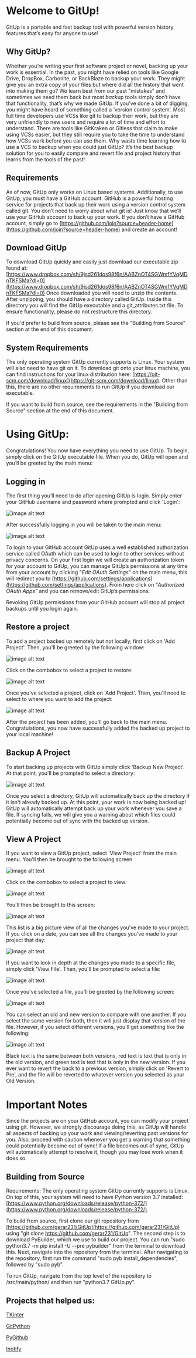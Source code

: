 # Welcome to GitUp!

GitUp is a portable and fast backup tool with powerful version history features that’s easy for anyone to use!

## Why GitUp?

Whether you’re writing your first software project or novel, backing up your work is essential. In the past, you might have relied on tools like Google Drive, DropBox, Carbonite, or BackBlaze to backup your work. They might give you an extra copy of your files but where did all the history that went into making them go? We learn best from our past "mistakes" and sometimes we need them back but most *back*up tools simply don’t have that functionality, that’s why we made *Git*Up. If you’ve done a bit of digging, you might have heard of something called a ‘version control system’. Most full time developers use VCSs like git to backup their work, but they are very unfriendly to new users and require a lot of time and effort to understand. There are tools like GitKraken or Gitless that claim to make using VCSs easier, but they still require you to take the time to understand how VCSs work before you can use them. Why waste time learning how to use a VCS to backup when you could just GitUp? It’s the best backup solution for you to easily compare and revert file and project history that learns from the tools of the past!

## Requirements

As of now, GitUp only works on Linux based systems. Additionally, to use GitUp, you must have a GitHub account. GitHub is a powerful hosting service for projects that back up their work using a version control system called git. You don’t need to worry about what git is! Just know that we’ll use your GitHub account to back up your work. If you don’t have a GitHub account, simply go to [https://github.com/join?source=header-home](https://github.com/join?source=header-home) and create an account!

## Download GitUp

To download GitUp quickly and easily just download our executable zip found at: [https://www.dropbox.com/sh/9jsd261dos98f6n/AABZnOT4SGWmfYVqMDnTKFSMa?dl=0](https://www.dropbox.com/sh/9jsd261dos98f6n/AABZnOT4SGWmfYVqMDnTKFSMa?dl=0)
Once downloaded you will need to unzip the contents. After unzipping, you should have a directory called GitUp. Inside this directory
you will find the GitUp executable and a git_attributes.txt file. To ensure functionality, please do not restructure this directory.

If you'd prefer to build from source, please see the "Building from Source" section at the end of this document.

## System Requirements

The only operating system GitUp currently supports is Linux. Your system will also need to have git on it. To download git onto 
your linux machine, you can find instructions for your linux distribution here: [https://git-scm.com/download/linux](https://git-scm.com/download/linux).
Other than this, there are no other requirements to run GitUp if you download our executable.

If you want to build from source, see the requirements in the "Building from Source" section at the end of this document.

# Using GitUp:

Congratulations! You now have everything you need to use GitUp. To begin, simply click on the GitUp executable file. When you do, GitUp will open and you’ll be greeted by the main menu:

## Logging in

The first thing you’ll need to do after opening GitUp is login. Simply enter your GitHub username and password where prompted and click 'Login':

![image alt text](images/login.PNG)

After successfully logging in you will be taken to the main menu:

![image alt text](images/main_menu.PNG)

To login to your GitHub account GitUp uses a well established authorization service called OAuth which can be used to login to other services without privacy concerns.
On your first login we will create an authorization token for your account to GitUp, you can manage GitUp’s permissions at any time from your account by clicking "*Edit OAuth Settings*" on the main menu, this will redirect you to [https://github.com/settings/applications](https://github.com/settings/applications). From here click on “*Authorized OAuth Apps”* and you can remove/edit GitUp’s permissions. 

Revoking GitUp permissions from your GitHub account will stop all project backups until you login again.

## Restore a project
To add a project backed up remotely but not locally, first click on 'Add Project'. Then, you'll be greeted by the following window:

![image alt text](images/restore_2.PNG)

Click on the combobox to select a project to restore:

![image alt text](images/restore_1.PNG)

Once you've selected a project, click on 'Add Project'. Then, you'll need to select to where you want to add the project:

![image alt text](images/restore_3.PNG)

After the project has been added, you'll go back to the main menu. Congratulations, you now have successfully added the backed up project to your local machine!

## Backup A Project
To start backing up projects with GitUp simply click 'Backup New Project'. At that point, you'll be prompted to select a directory:

![image alt text](images/restore_3.PNG)

Once you select a directory, GitUp will automatically back up the directory if it isn't already backed up. At this point, your work is now being backed up!  GitUp will automatically attempt back up your work whenever you save a file. If syncing fails, we will give you a warning about which files could potentially become out of sync with the backed up version.


## View A Project
If you want to view a GitUp project, select 'View Project' from the main menu. You'll then be brought to the following screen

![image alt text](images/view_1.PNG)

Click on the combobox to select a project to view:

![image alt text](images/view_2.PNG)

You'll then be brought to this screen:

![image alt text](images/view_3.PNG)

This list is a big picture view of all the changes you've made to your project. If you click on a date, you can see all the changes you've made to your project that day:

![image alt text](images/view_4.PNG)

If you want to look in depth at the changes you made to a specific file, simply click 'View File'. Then, you'll be prompted to select a file:

![image alt text](images/view_5.PNG)

Once you've selected a file, you'll be greeted by the following screen:

![image alt text](images/view_6.PNG)

You can select an old and new version to compare with one another. If you select the same version for both, then it will just display that version of the file. However, if you select different versions, you'll get something like the following:

![image alt text](images/view_7.PNG)

Black text is the same between both versions, red text is text that is only in the old version, and green text is text that is only in the new version. If you ever want to revert the back to a previous version, simply click on 'Revert to Pre', and the file will be reverted to whatever version you selected as your Old Version.


# Important Notes

Since the projects are on your GitHub account, you can modify your project using git. However, we strongly discourage doing this, as GitUp will handle all aspects of backing up your work and viewing/reverting past versions for you. Also, proceed with caution whenever you get a warning that something could potentially become out of sync! If a file becomes out of sync, GitUp will automatically attempt to resolve it, though you may lose work when it does so.

## Building from Source

Requirements:
The only operating system GitUp currently supports is Linux. On top of this, your system will need to have Python version 3.7 installed: [https://www.python.org/downloads/release/python-372/](https://www.python.org/downloads/release/python-372/).


To build from source, first clone our git repository from [https://github.com/gerar231/GitUp](https://github.com/gerar231/GitUp) using "git clone https://github.com/gerar231/GitUp". The second step is to download PyBuilder, which we use to build our project. You can run "sudo python3.7 -m pip install -U --pre pybuilder" from the terminal to download this. Next, navigate into the repository from the terminal. After navigating to the repository, first run the command "sudo pyb install_dependencies", followed by "sudo pyb". 

To run GitUp, navigate from the top level of the repository to /src/main/python/ and then run "python3.7 GitUp.py".

## Projects that helped us:

[TKinter](https://docs.python.org/3/library/tk.html) 

[GitPython](https://gitpython.readthedocs.io/en/stable/)

[PyGithub](https://pygithub.readthedocs.io/en/latest/index.html) 

[Inotify](http://man7.org/linux/man-pages/man7/inotify.7.html)
